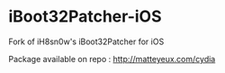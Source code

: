 # iBoot32Patcher-iOS
Fork of iH8sn0w's iBoot32Patcher for iOS 

Package  available on repo : http://matteyeux.com/cydia

